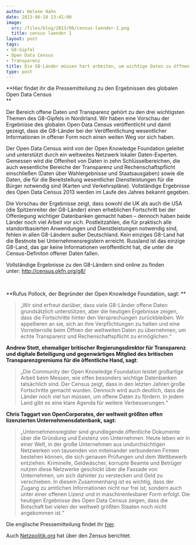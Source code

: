 ```yaml
---
author: Helene Hahn
date: 2013-06-18 13:41:00
image:
  src: /files/blog/2013/06/census-laender-1.png
  title: census laender 1
layout: post
tags:
- G8-Gipfel
- Open Data Census
- Transparenz
title: Die G8-Länder müssen hart arbeiten, um wichtige Daten zu öffnen
type: post
---
```


**Hier findet ihr die Pressemitteilung zu den Ergebnissen des globalen Open Data Census  
**

Der Bereich offene Daten und Transparenz gehört zu den drei wichtigsten Themen des G8-Gipfels in Nordirland. Wir haben eine Vorschau der Ergebnisse des globalen Open Data Census veröffentlicht und damit gezeigt, dass die G8-Länder bei der Veröffentlichung wesentlicher Informationen in offener Form noch einen weiten Weg vor sich haben.

Der Open Data Census wird von der Open Knowledge Foundation geleitet und unterstützt durch ein weltweites Netzwerk lokaler Daten-Experten. Gemessen wird die Offenheit von Daten in zehn Schlüsselbereichen, die auch wesentliche Bereiche der Transparenz und Rechenschaftspflicht einschließen (Daten über Wahlergebnisse und Staatsausgaben) sowie die Daten, die für die Bereitstellung wesentlicher Dienstleistungen für die Bürger notwendig sind (Karten und Verkehrspläne). Vollständige Ergebnisse des Open Data Census 2013 werden im Laufe des Jahres bekannt gegeben.

Die Vorschau der Ergebnisse zeigt, dass sowohl die UK als auch die USA (die Spitzenreiter der G8-Länder) einen erheblichen Fortschritt bei der Offenlegung wichtiger Datenbanken gemacht haben – dennoch haben beide Länder noch viel Arbeit vor sich. Postleitzahlen, die für praktisch alle standortbasierten Anwendungen und Dienstleistungen notwendig sind, fehlen in allen G8-Ländern außer Deutschland. Kein einziges G8-Land hat die Bestnote bei Unternehmensregistern erreicht. Russland ist das einzige G8-Land, das gar keine Informationen veröffentlicht hat, die unter die Census-Definiton offener Daten fallen.

  
Vollständige Ergebnisse zu den G8-Ländern sind online zu finden unter: [http](http://census.okfn.org/g8/)[://](http://census.okfn.org/g8/)[census](http://census.okfn.org/g8/)[.](http://census.okfn.org/g8/)[okfn](http://census.okfn.org/g8/)[.](http://census.okfn.org/g8/)[org](http://census.okfn.org/g8/)[/](http://census.okfn.org/g8/)[g](http://census.okfn.org/g8/)[8/](http://census.okfn.org/g8/)

 

**Rufus Pollock, der Begründer der Open Knowledge Foundation, sagt: **

> „Wir sind erfreut darüber, dass viele G8-Länder offene Daten grundsätzlich unterstützen, aber die heutigen Ergebnisse zeigen, dass die Fortschritte hinter den Versprechungen zurückbleiben. Wir appellieren an sie, sich an ihre Verpflichtungen zu halten und eine Vorreiterrolle beim Öffnen der weltweiten Daten zu übernehmen, um echte Transparenz und Rechenschaftspflicht zu ermöglichen.“

**Andrew Stott, ehemaliger britischer Regierungsdirektor für Transparenz und digitale Beteiligung und gegenwärtiges Mitglied des britischen Transparenzgremiums für die öffentliche Hand, sagt**:

> „Die Community der Open Knowledge Foundation leistet großartige Arbeit beim Messen, wie offen besonders wichtige Datenbanken tatsächlich sind. Der Census zeigt, dass in den letzten Jahren große Fortschritte gemacht wurden. Dennoch wird auch deutlich, dass die Länder noch viel tun müssen, um offene Daten zu fördern. In jedem Land gibt es eine klare Agenda für weitere Verbesserungen.“

**Chris Taggart von OpenCorporates, der weltweit größten offen lizenzierten Unternehmensdatenbank, sagt:**

> „Unternehmensregister sind grundlegende öffentliche Dokumente über die Gründung und Existenz von Unternehmen. Heute leben wir in einer Welt, in der große Unternehmen aus undurchsichtigen Netzwerken von tausenden von miteinander verbundenen Firmen bestehen können, die sich genauen Prüfungen und dem Wettbewerb entziehen. Kriminelle, Geldwäscher, korrupte Beamte und Betrüger nutzen diese Netzwerke geschickt über die Fassade von Unternehmen, um sich dahinter zu verstecken und Geld zu verschieben. In diesem Zusammenhang ist es wichtig, dass der Zugang zu amtlichen Informationen nicht nur frei ist, sondern auch unter einer offenen Lizenz und in maschinenlesbarer Form erfolgt. Die heutigen Ergebnisse des Open Data Census zeigen, dass die Botschaft bei vielen der weltweit größten Staaten noch nicht angekommen ist.“

Die englische Pressemitteilung findet ihr [hier](http://blog.okfn.org/2013/06/14/g8-countries-must-work-harder-to-open-up-essential-data/).

Auch [Netzpolitik.org](https://netzpolitik.org/2013/open-data-census-g8-staaten-haben-fur-open-data-noch-einiges-an-arbeit-vor-sich/) hat über den Zensus berichtet.

 
